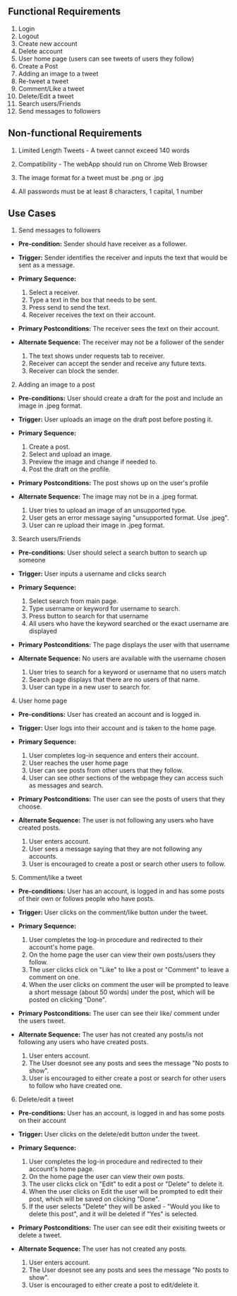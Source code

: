 ## Functional Requirements

1. Login
2. Logout
3. Create new account
4. Delete account
5. User home page (users can see tweets of users they follow)
6. Create a Post
7. Adding an image to a tweet
8. Re-tweet a tweet
9. Comment/Like a tweet
10. Delete/Edit a tweet
11. Search users/Friends
12. Send messages to followers

## Non-functional Requirements

1. Limited Length Tweets - A tweet cannot exceed 140 words

2. Compatibility - The webApp should run on Chrome Web Browser

3. The image format for a tweet must be .png or .jpg

4. All passwords must be at least 8 characters, 1 capital, 1 number

## Use Cases

1. Send messages to followers
- **Pre-condition:** Sender should have receiver as a follower.

- **Trigger:** Sender identifies the receiver and inputs the text that would be sent as a message. 

- **Primary Sequence:**
  
  1. Select a receiver.
  2. Type a text in the box that needs to be sent. 
  3. Press send to send the text.
  4. Receiver receives the text on their account.

- **Primary Postconditions:** The receiver sees the text on their account.  

- **Alternate Sequence:** The receiver may not be a follower of the sender
  
  1. The text shows under requests tab to receiver.
  2. Receiver can accept the sender and receive any future texts.
  3. Receiver can block the sender.
 
2. Adding an image to a post
- **Pre-conditions:** User should create a draft for the post and include an image in .jpeg format.

- **Trigger:** User uploads an image on the draft post before posting it.

- **Primary Sequence:**
  
  1. Create a post.
  2. Select and upload an image.
  3. Preview the image and change if needed to.
  4. Post the draft on the profile.

- **Primary Postconditions:** The post shows up on the user's profile

- **Alternate Sequence:** The image may not be in a .jpeg format.

  1. User tries to upload an image of an unsupported type.
  2. User gets an error message saying "unsupported format. Use .jpeg".
  3. User can re upload their image in .jpeg format.

3. Search users/Friends
- **Pre-conditions:** User should select a search button to search up someone

- **Trigger:** User inputs a username and clicks search

- **Primary Sequence:**
  
  1. Select search from main page.
  2. Type username or keyword for username to search.
  3. Press button to search for that username
  4. All users who have the keyword searched or the exact username are displayed

- **Primary Postconditions:** The page displays the user with that username

- **Alternate Sequence:** No users are available with the username chosen

  1. User tries to search for a keyword or username that no users match
  2. Search page displays that there are no users of that name.
  3. User can type in a new user to search for.

4. User home page
- **Pre-conditions:** User has created an account and is logged in.

- **Trigger:** User logs into their account and is taken to the home page.

- **Primary Sequence:**
  
  1. User completes log-in sequence and enters their account.
  2. User reaches the user home page
  3. User can see posts from other users that they follow.
  4. User can see other sections of the webpage they can access such as messages and search.

- **Primary Postconditions:** The user can see the posts of users that they choose.

- **Alternate Sequence:** The user is not following any users who have created posts.

  1. User enters account.
  2. User sees a message saying that they are not following any accounts.
  3. User is encouraged to create a post or search other users to follow.

5. Comment/like a tweet 

- **Pre-conditions:** User has an account, is logged in and has some posts of their own or follows people who have posts.

- **Trigger:** User clicks on the comment/like button under the tweet.

- **Primary Sequence:**
  
  1. User completes the log-in procedure and redirected to their account's home page.
  2. On the home page the user can view their own posts/users they follow.
  3. The user clicks click on "Like" to like a post or "Comment" to leave a comment on one.  
  4. When the user clicks on comment the user will be prompted to leave a short message (about 50 words) under the post, which will be posted on clicking "Done".

- **Primary Postconditions:** The user can see their like/ comment under the users tweet.

- **Alternate Sequence:** The user has not created any posts/is not following any users who have created posts.

  1. User enters account.
  2. The User doesnot see any posts and sees the message "No posts to show".
  3. User is encouraged to either create a post or search for other users to follow who have created one.


6. Delete/edit a tweet 

- **Pre-conditions:** User has an account, is logged in and has some posts on their account

- **Trigger:** User clicks on the delete/edit button under the tweet.

- **Primary Sequence:**
  
  1. User completes the log-in procedure and redirected to their account's home page.
  2. On the home page the user can view their own posts.
  3. The user clicks click on "Edit" to edit a post or "Delete" to delete it.  
  4. When the user clicks on Edit the user will be prompted to edit their post, which will be saved on clicking "Done".
  5. If the user selects "Delete" they will be asked - "Would you like to delete this post", and it will be deleted if "Yes" is selected.  

- **Primary Postconditions:** The user can see edit their exisiting tweets or delete a tweet.

- **Alternate Sequence:** The user has not created any posts.

  1. User enters account.
  2. The User doesnot see any posts and sees the message "No posts to show".
  3. User is encouraged to either create a post to edit/delete it.
